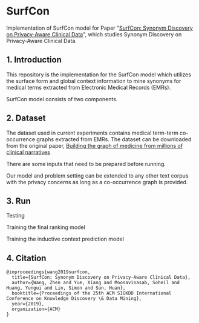 # SurfCon
Implementation of SurfCon model for Paper "[SurfCon: Synonym Discovery on Privacy-Aware Clinical Data](https://github.com/yzabc007/SurfCon/)", which studies Synonym Discovery on Privacy-Aware Clinical Data.

## 1. Introduction
This repository is the implementation for the SurfCon model which utilizes the surface form and global context information to mine synonyms for medical terms extracted from Electronic Medical Records (EMRs).

SurfCon model consists of two components.

## 2. Dataset
The dataset used in current experiments contains medical term-term co-occurrence graphs extracted from EMRs. The dataset can be downloaded from the original paper, [Building the graph of medicine from millions of clinical narratives](https://datadryad.org/resource/doi:10.5061/dryad.jp917)

There are some inputs that need to be prepared before running. 

Our model and problem setting can be extended to any other text corpus with the privacy concerns as long as a co-occurrence graph is provided.

## 3. Run

Testing

Training the final ranking model

Training the inductive context prediction model

## 4. Citation
```
@inproceedings{wang2019surfcon,
  title={SurfCon: Synonym Discovery on Privacy-Aware Clinical Data},
  author={Wang, Zhen and Yue, Xiang and Moosavinasab, Soheil and Huang, Yungui and Lin, Simon and Sun, Huan},
  booktitle={Proceedings of the 25th ACM SIGKDD International Conference on Knowledge Discovery \& Data Mining},
  year={2019},
  organization={ACM}
}
```
